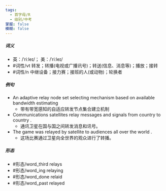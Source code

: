 ```yaml
---
tags:
  - 首字母/R
  - 级别/中考
掌握: false
模糊: false
---
```

##### 词义
- 英：/ˈriːleɪ/； 美：/ˈriːleɪ/
- #词性/vt  转发；转播(电视或广播讯号)；转送(信息、消息等)；播放；接转
- #词性/n  中继设备；接力赛；接班的人(或动物)；轮换者
##### 例句
- An adaptive relay node set selecting mechanism based on available bandwidth estimating
	- 带有带宽感知的自适应转发节点集合建立机制
- Communications satellites relay messages and signals from country to country .
	- 通讯卫星在国与国之间转发消息和讯号。
- The game was relayed by satellite to audiences all over the world .
	- 这场比赛通过卫星向全世界的观众进行了转播。
##### 形态
- #形态/word_third relays
- #形态/word_ing relaying
- #形态/word_done relaid
- #形态/word_past relayed
